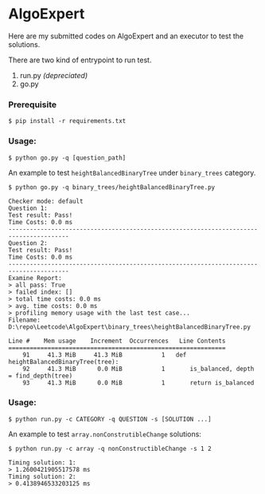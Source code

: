 # AlgoExpert
Here are my submitted codes on AlgoExpert and an executor to test the solutions.

There are two kind of entrypoint to run test.
1. run.py _(depreciated)_
2. go.py

### Prerequisite
```shell
$ pip install -r requirements.txt
```


### Usage:
```shell
$ python go.py -q [question_path]
```
An example to test `heightBalancedBinaryTree` under `binary_trees` category.
```shell
$ python go.py -q binary_trees/heightBalancedBinaryTree.py

Checker mode: default
Question 1:
Test result: Pass!
Time Costs: 0.0 ms
---------------------------------------------------------------------------------------
Question 2:
Test result: Pass!
Time Costs: 0.0 ms
---------------------------------------------------------------------------------------
Examine Report:
> all pass: True
> failed index: []
> total time costs: 0.0 ms
> avg. time costs: 0.0 ms
> profiling memory usage with the last test case...
Filename: D:\repo\Leetcode\AlgoExpert\binary_trees\heightBalancedBinaryTree.py

Line #    Mem usage    Increment  Occurrences   Line Contents
=============================================================
    91     41.3 MiB     41.3 MiB           1   def heightBalancedBinaryTree(tree):
    92     41.3 MiB      0.0 MiB           1       is_balanced, depth = find_depth(tree)
    93     41.3 MiB      0.0 MiB           1       return is_balanced
```


### Usage:
```shell
$ python run.py -c CATEGORY -q QUESTION -s [SOLUTION ...]
```
An example to test `array.nonConstrutibleChange` solutions:
```shell
$ python run.py -c array -q nonConstructibleChange -s 1 2

Timing solution: 1:
> 1.2600421905517578 ms
Timing solution: 2:
> 0.4138946533203125 ms
```
